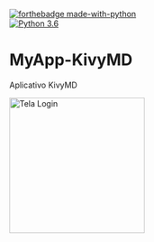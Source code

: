 [![forthebadge made-with-python](http://ForTheBadge.com/images/badges/made-with-python.svg)](https://www.python.org/)                 
[![Python 3.6](https://img.shields.io/badge/python-3.9-blue.svg)](https://www.python.org/downloads/release/python-390/)   

# MyApp-KivyMD
Aplicativo KivyMD

<img width="240" alt="Tela Login" src="https://user-images.githubusercontent.com/94941961/204163293-d5a84bfe-5edb-4f8c-8cf9-cab309b96ee2.png">

